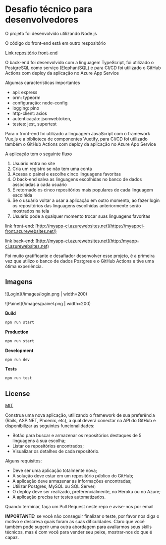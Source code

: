 # Desafio técnico para desenvolvedores

O projeto foi desenvolvido utilizando Node.js 

O código do front-end está em outro respositório

[Link repositório front-end](https://github.com/johnfaria/vue-front-challenge/)

O back-end foi desenvolvido com a linguagem TypeScript, foi utilizado o PostgreSQL como serviço (ElephantSQL) e para CI/CD foi utilizado o GitHub Actions com deploy da aplicação no Azure App Service

Algumas características importantes
* api: express 
* orm: typeorm
* configuração: node-config
* logging: pino
* http-client: axios
* autenticação: jsonwebtoken,
* testes: jest, supertest

Para o front-end foi utilizado a linguagem JavaScript com o framework Vue.js e a biblioteca de componentes Vuetify, para CI/CD foi utilizado também o GitHub Actions com deploy da aplicação no Azure App Service

A aplicação tem o seguinte fluxo

1. Usuário entra no site 
2. Cria um registro se não tem uma conta
3. Acessa o painel e escolhe cinco linguagens favoritas
4. O back-end salva as linguagens escolhidas no banco de dados associadas a cada usuário
5. É retornado os cinco repositórios mais populares de cada linguagem escolhida
6. Se o usuário voltar a usar a aplicação em outro momento, ao fazer login os repositórios das linguagens escolhidas anteriormente serão mostrados na tela
7. Usuário pode a qualquer momento trocar suas linguagens favoritas

link front-end:
[http://myapp-ci.azurewebsites.net](https://myappci-front.azurewebsites.net/)

link back-end:
[http://myapp-ci.azurewebsites.net](http://myapp-ci.azurewebsites.net)

Foi muito gratificante e desafiador desenvolver esse projeto, é a primeira vez que utilizo o banco de dados Postgres e o GitHub Actions e tive uma ótima experiência.

## Imagens
![Login](/images/login.png | width=200)

![Painel](/images/painel.png | width=200)


**Build**

```bash
npm run start
```

**Production**

```bash
npm run start
```

**Development**

```bash
npm run dev
```

**Tests**

```bash
npm run test
```

## License
[MIT](https://choosealicense.com/licenses/mit/)

Construa uma nova aplicação, utilizando o framework de sua preferência (Rails, ASP.NET, Phoenix, etc), a qual deverá conectar na API do GitHub e disponibilizar as seguintes funcionalidades:

- Botão para buscar e armazenar os repositórios destaques de 5 linguagens à sua escolha;
- Listar os repositórios encontrados;
- Visualizar os detalhes de cada repositório.

Alguns requisitos:

- Deve ser uma aplicação totalmente nova;
- A solução deve estar em um repositório público do GitHub;
- A aplicação deve armazenar as informações encontradas;
- Utilizar Postgres, MySQL ou SQL Server;
- O deploy deve ser realizado, preferencialmente, no Heroku ou no Azure;
- A aplicação precisa ter testes automatizados.

Quando terminar, faça um Pull Request neste repo e avise-nos por email.

**IMPORTANTE:** se você não conseguir finalizar o teste, por favor nos diga o motivo e descreva quais foram as suas dificuldades. Claro que você também pode sugerir uma outra abordagem para avaliarmos seus skills técnicos, mas é com você para vender seu peixe, mostrar-nos do que é capaz.
